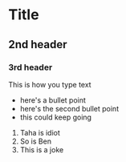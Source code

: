 # Title

## 2nd header

### 3rd header

This is how you type text

- here's a bullet point
- here's the second bullet point
- this could keep going

1. Taha is idiot
2. So is Ben
3. This is a joke
